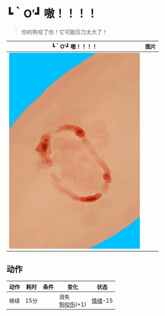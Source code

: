 # ┗｀O′┛ 嗷！！！！  
> 你的狗咬了你！它可能压力太大了！  
  
  ┗｀O′┛ 嗷！！！！  |   图片   
 ----  |  ----:   
   |  ![](Sprite/MacaqueBite.png)   
  
## 动作  
动作  |  耗时  |  条件  |  变化  |  状态  
----  |  ----  |  ----  |  ----  |  ----  
继续<br>  |  15分  |    |  消失<br>[狗咬伤](W_DogBite.md)(+1)<br>  |  [情绪](Morale.md)-15  
